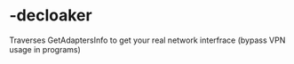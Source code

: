 # -decloaker
Traverses GetAdaptersInfo to get your real network interfrace (bypass VPN usage in programs)
